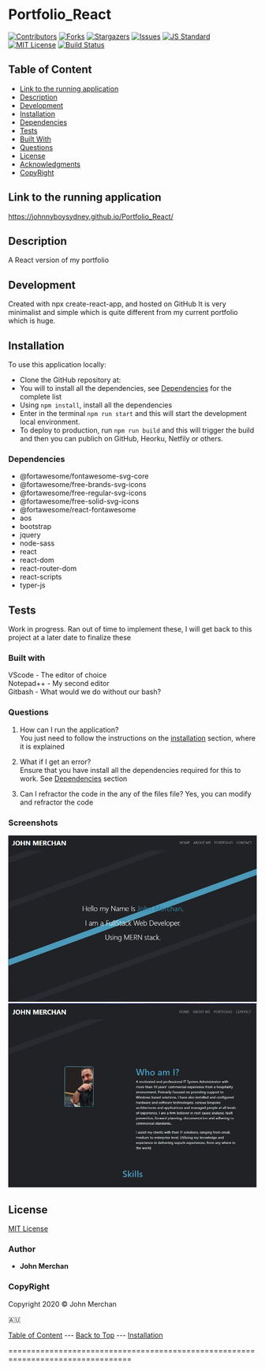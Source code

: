 # Portfolio_React

[contributors-shield]: https://img.shields.io/github/contributors/johnnyboysydney/Portfolio_React.svg?style=flat-square
[contributors-url]: https://github.com/johnnyboysydney/Portfolio_React/graphs/contributors
[forks-shield]: https://img.shields.io/github/forks/johnnyboysydney/Portfolio_React.svg?style=flat-square
[forks-url]: https://github.com/johnnyboysydney/Portfolio_React/network
[stars-shield]: https://img.shields.io/github/stars/johnnyboysydney/Portfolio_React.svg?style=flat-square
[stars-url]: https://github.com/johnnyboysydney/Portfolio_React/stargazers
[issues-shield]: https://img.shields.io/github/issues/johnnyboysydney/Portfolio_React.svg?style=flat-square
[issues-url]: https://github.com/johnnyboysydney/Portfolio_React/issues
[build-style-shield]: https://img.shields.io/badge/code%20style-standard-brightgreen.svg?style=flat
[build-style-url]: https://github.com/feross/standard
[license-shield]: https://img.shields.io/github/license/johnnyboysydney/Portfolio_React.svg?style=flat-square
[license-url]: http://choosealicense.com/licenses/mit/
[![Contributors][contributors-shield]][contributors-url] [![Forks][forks-shield]][forks-url] [![Stargazers][stars-shield]][stars-url] [![Issues][issues-shield]][issues-url] [![JS Standard][build-style-shield]][build-style-url] [![MIT License][license-shield]][license-url]
[![Build Status](https://travis-ci.com/johnnyboysydney/Portfolio_React.svg?branch=master)](https://travis-ci.com/johnnyboysydney/Portfolio_React)

## Table of Content

- [Link to the running application](#link-to-the-running-application)
- [Description](#description)
- [Development](#development)
- [Installation](#installation)
- [Dependencies](#dependencies)
- [Tests](#tests)
- [Built With](#built-with)
- [Questions](#questions)
- [License](#license)
- [Acknowledgments](#acknowledgments)
- [CopyRight](#copyright)

## Link to the running application

https://johnnyboysydney.github.io/Portfolio_React/

## Description

A React version of my portfolio

## Development

Created with npx create-react-app, and hosted on GitHub
It is very minimalist and simple which is quite different from my current portfolio which is huge. 

## Installation

To use this application locally:

- Clone the GitHub repository at:
- You will to install all the dependencies, see [Dependencies](#dependencies) for the complete list
- Using ```npm install```, install all the dependencies
- Enter in the terminal ```npm run start``` and this will start the development local environment.
- To deploy to production, run ```npm run build``` and this will trigger the build and then you can publich on GitHub, Heorku, Netfily or others.

### Dependencies

- @fortawesome/fontawesome-svg-core
- @fortawesome/free-brands-svg-icons
- @fortawesome/free-regular-svg-icons
- @fortawesome/free-solid-svg-icons
- @fortawesome/react-fontawesome
- aos
- bootstrap
- jquery
- node-sass
- react
- react-dom
- react-router-dom
- react-scripts
- typer-js


## Tests

Work in progress. Ran out of time to implement these, I will get back to this project at a later date to finalize these

### Built with

VScode - The editor of choice  
Notepad++ - My second editor  
Gitbash - What would we do without our bash?  

### Questions

1. How can I run the application?  
You just need to follow the instructions on the [installation](#installation) section, where it is explained

2. What if I get an error?  
Ensure that you have install all the dependencies required for this to work. See [Dependencies](#dependencies) section

3. Can I refractor the code in the any of the files file?
Yes, you can modify and refractor the code

### Screenshots
![Screenshot](./assets/Screenshot1.jpg)
![Screenshot](./assets/Screenshot2.jpg)

## License

[MIT License](./LICENSE)

### Author

- **John Merchan**

### CopyRight

Copyright 2020 &copy; John Merchan

:australia:

[Table of Content](#Table-of-Content) --- [Back to Top](#Portfolio_React ) --- [Installation](#Installation)

=================================================================================
